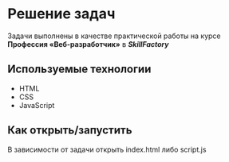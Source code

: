 # Решение задач

Задачи выполнены в качестве практической работы на курсе **Профессия «Веб-разработчик»** в _**SkillFactory**_

## Используемые технологии

-   HTML
-   CSS
-   JavaScript

## Как открыть/запустить

В зависимости от задачи открыть index.html либо script.js
